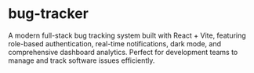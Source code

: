 # bug-tracker
A modern full-stack bug tracking system built with React + Vite, featuring role-based authentication, real-time notifications, dark mode, and comprehensive dashboard analytics. Perfect for development teams to manage and track software issues efficiently.
